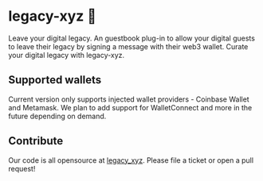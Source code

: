 # legacy-xyz 🌱
Leave your digital legacy. An guestbook plug-in to allow your digital guests to leave their legacy by signing a message with their web3 wallet. Curate your digital legacy with legacy-xyz.

## Supported wallets
Current version only supports injected wallet providers - Coinbase Wallet and Metamask. We plan to add support for WalletConnect and more in the future depending on demand.

## Contribute
Our code is all opensource at [legacy_xyz](https://github.com/straightupjac/legacy_xyz). Please file a ticket or open a pull request!